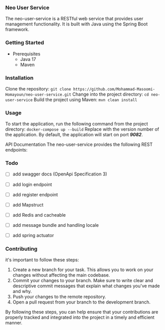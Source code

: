 ### Neo User Service
The neo-user-service is a RESTful web service that provides user management functionality. It is built with Java using the Spring Boot framework.

### Getting Started
- Prerequisites
  - Java 17
  - Maven
### Installation
Clone the repository:
```git clone https://github.com/Mohammad-Masoomi-Homayoun/neo-user-service.git```
Change into the project directory: ```cd neo-user-service```
Build the project using Maven: ```mvn clean install```

### Usage
To start the application, run the following command from the project directory:
```docker-compose up --build```
Replace <version> with the version number of the application. By default, the application will start on port ***9082***.

API Documentation
The neo-user-service provides the following REST endpoints:

### Todo

- [ ] add swagger docs (OpenApi Specification 3)
- [ ] add login endpoint
- [ ] add register endpoint
- [ ] add Mapstruct
- [ ] add Redis and cacheable
- [ ] add message bundle and handling locale
- [ ] add spring actuator


 
### Contributing 
it's important to follow these steps:

1. Create a new branch for your task. This allows you to work on your changes without affecting the main codebase.
2. Commit your changes to your branch. Make sure to write clear and descriptive commit messages that explain what changes you've made and why.
3. Push your changes to the remote repository.
4. Open a pull request from your branch to the development branch. 

By following these steps, you can help ensure that your contributions are properly tracked and integrated into the project in a timely and efficient manner.
